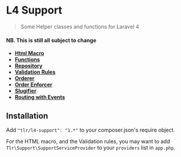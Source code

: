 L4 Support
==========

> Some Helper classes and functions for Laravel 4

#### NB. This is still all subject to change

- __[Html Macro](docs/html.md)__
- __[Functions](docs/functions.md)__
- __[Repository](docs/repository.md)__
- __[Validation Rules](docs/validation.md)__
- __[Orderer](docs/orderer.md)__
- __[Order Enforcer](docs/order-enforcer.md)__
- __[Slugifier](docs/slugifier.md)__
- __[Routing with Events](docs/routing.md)__


## Installation

Add `"tlr/l4-support": "1.*"` to your composer.json's require object.

For the HTML macro, and the Validation rules, you may want to add `Tlr\Support\SupportServiceProvider` to your `providers` list in `app.php`.
